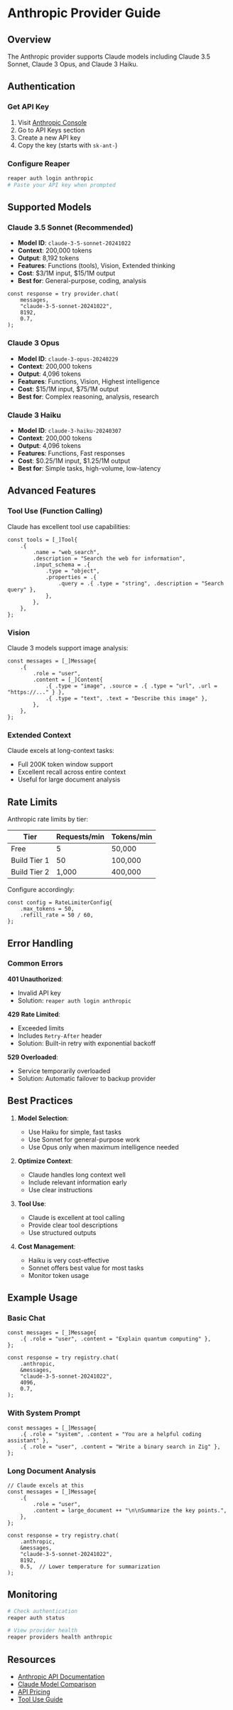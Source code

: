 # Anthropic Provider Guide

## Overview

The Anthropic provider supports Claude models including Claude 3.5 Sonnet, Claude 3 Opus, and Claude 3 Haiku.

## Authentication

### Get API Key

1. Visit [Anthropic Console](https://console.anthropic.com)
2. Go to API Keys section
3. Create a new API key
4. Copy the key (starts with `sk-ant-`)

### Configure Reaper

```bash
reaper auth login anthropic
# Paste your API key when prompted
```

## Supported Models

### Claude 3.5 Sonnet (Recommended)

- **Model ID**: `claude-3-5-sonnet-20241022`
- **Context**: 200,000 tokens
- **Output**: 8,192 tokens
- **Features**: Functions (tools), Vision, Extended thinking
- **Cost**: $3/1M input, $15/1M output
- **Best for**: General-purpose, coding, analysis

```zig
const response = try provider.chat(
    messages,
    "claude-3-5-sonnet-20241022",
    8192,
    0.7,
);
```

### Claude 3 Opus

- **Model ID**: `claude-3-opus-20240229`
- **Context**: 200,000 tokens
- **Output**: 4,096 tokens
- **Features**: Functions, Vision, Highest intelligence
- **Cost**: $15/1M input, $75/1M output
- **Best for**: Complex reasoning, analysis, research

### Claude 3 Haiku

- **Model ID**: `claude-3-haiku-20240307`
- **Context**: 200,000 tokens
- **Output**: 4,096 tokens
- **Features**: Functions, Fast responses
- **Cost**: $0.25/1M input, $1.25/1M output
- **Best for**: Simple tasks, high-volume, low-latency

## Advanced Features

### Tool Use (Function Calling)

Claude has excellent tool use capabilities:

```zig
const tools = [_]Tool{
    .{
        .name = "web_search",
        .description = "Search the web for information",
        .input_schema = .{
            .type = "object",
            .properties = .{
                .query = .{ .type = "string", .description = "Search query" },
            },
        },
    },
};
```

### Vision

Claude 3 models support image analysis:

```zig
const messages = [_]Message{
    .{
        .role = "user",
        .content = [_]Content{
            .{ .type = "image", .source = .{ .type = "url", .url = "https://..." } },
            .{ .type = "text", .text = "Describe this image" },
        },
    },
};
```

### Extended Context

Claude excels at long-context tasks:

- Full 200K token window support
- Excellent recall across entire context
- Useful for large document analysis

## Rate Limits

Anthropic rate limits by tier:

| Tier | Requests/min | Tokens/min |
|------|--------------|------------|
| Free | 5 | 50,000 |
| Build Tier 1 | 50 | 100,000 |
| Build Tier 2 | 1,000 | 400,000 |

Configure accordingly:

```zig
const config = RateLimiterConfig{
    .max_tokens = 50,
    .refill_rate = 50 / 60,
};
```

## Error Handling

### Common Errors

**401 Unauthorized**:
- Invalid API key
- Solution: `reaper auth login anthropic`

**429 Rate Limited**:
- Exceeded limits
- Includes `Retry-After` header
- Solution: Built-in retry with exponential backoff

**529 Overloaded**:
- Service temporarily overloaded
- Solution: Automatic failover to backup provider

## Best Practices

1. **Model Selection**:
   - Use Haiku for simple, fast tasks
   - Use Sonnet for general-purpose work
   - Use Opus only when maximum intelligence needed

2. **Optimize Context**:
   - Claude handles long context well
   - Include relevant information early
   - Use clear instructions

3. **Tool Use**:
   - Claude is excellent at tool calling
   - Provide clear tool descriptions
   - Use structured outputs

4. **Cost Management**:
   - Haiku is very cost-effective
   - Sonnet offers best value for most tasks
   - Monitor token usage

## Example Usage

### Basic Chat

```zig
const messages = [_]Message{
    .{ .role = "user", .content = "Explain quantum computing" },
};

const response = try registry.chat(
    .anthropic,
    &messages,
    "claude-3-5-sonnet-20241022",
    4096,
    0.7,
);
```

### With System Prompt

```zig
const messages = [_]Message{
    .{ .role = "system", .content = "You are a helpful coding assistant" },
    .{ .role = "user", .content = "Write a binary search in Zig" },
};
```

### Long Document Analysis

```zig
// Claude excels at this
const messages = [_]Message{
    .{
        .role = "user",
        .content = large_document ++ "\n\nSummarize the key points.",
    },
};

const response = try registry.chat(
    .anthropic,
    &messages,
    "claude-3-5-sonnet-20241022",
    8192,
    0.5,  // Lower temperature for summarization
);
```

## Monitoring

```bash
# Check authentication
reaper auth status

# View provider health
reaper providers health anthropic
```

## Resources

- [Anthropic API Documentation](https://docs.anthropic.com)
- [Claude Model Comparison](https://www.anthropic.com/claude)
- [API Pricing](https://www.anthropic.com/pricing)
- [Tool Use Guide](https://docs.anthropic.com/claude/docs/tool-use)
